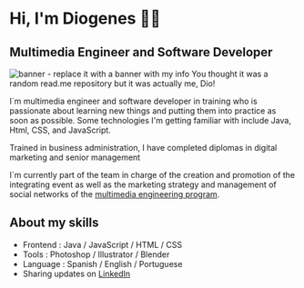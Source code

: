 <!--
### Profile under construction 🚧

You thought it was a random read.me repository but it was actually me, Dio!

Quasi Bohemio - Quasi Contemporâneo
-->

# Hi, I'm Diogenes 👋🏾
## Multimedia Engineer and Software Developer

<img src="https://cdn.hashnode.com/res/hashnode/image/upload/v1642776898162/A0RiFSWR1.jpeg" alt="banner - replace it with a banner with my info">
You thought it was a random read.me repository but it was actually me, Dio!

I´m multimedia engineer and software developer in training who is passionate about learning new things and putting them into practice as soon as possible. Some technologies I'm getting familiar with include Java, Html, CSS, and JavaScript.


Trained in business administration, I have completed diplomas in digital marketing and senior management

I´m currently part of the team in charge of the creation and promotion of the integrating event as well as the marketing strategy and management of social networks of the  <a href="https://www.instagram.com/ingmultimedia/">multimedia engineering program</a>.


## About my skills <!-- <a href="https://storyset.com/illustration/hand-coding/pana"><img align="left" width="150" height="150" src="https://storyset.com/illustration/programmer/cuate#37474FFF&hide=&hide=complete"></a> -->
- Frontend : Java / JavaScript / HTML / CSS
- Tools : Photoshop / Illustrator / Blender
- Language : Spanish / English / Portuguese
- Sharing updates on <a href="https://www.linkedin.com/in/diogenescelis/">LinkedIn</a>

<!--
Here are some ideas to get you started:

- 🔭 I’m currently working on ...
- 🌱 I’m currently learning ...
- 👯 I’m looking to collaborate on ...
- 🤔 I’m looking for help with ...
- 💬 Ask me about ...
- 📫 How to reach me: ...
- 😄 Pronouns: ...
- ⚡ Fun fact: ...
-->

